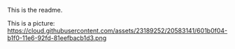 This is the readme.

This is a picture:
https://cloud.githubusercontent.com/assets/23189252/20583141/601b0f04-b1f0-11e6-92fd-81eefbacb1d3.png
